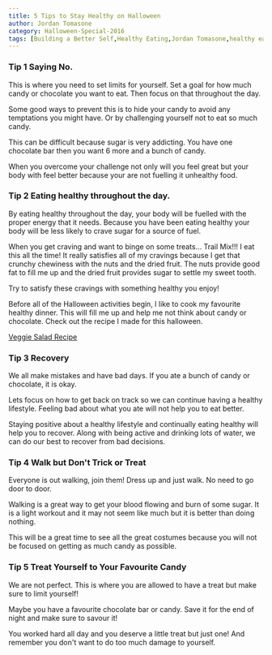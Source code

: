 ```yaml
---
title: 5 Tips to Stay Healthy on Halloween
author: Jordan Tomasone
category: Halloween-Special-2016
tags: [Building a Better Self,Healthy Eating,Jordan Tomasone,healthy eating,healthy eating for halloween,staying healthy,halloween,staying healthy on halloween,3 tips for staying healthy,3 tips for staying healthy on halloween,healthy halloween snacks,halloween music,Thor,self help,eating less candy on halloween,healthy eating ideas for halloween,halloween snacks ideas,halloween snacks 2016,halloween snacks easy,healthy halloween food,halloween healthy treats,help]
---
```


### Tip 1 Saying No.

This is where you need to set limits for yourself. Set a goal for how much candy or chocolate you want to eat. Then focus on that throughout the day.

Some good ways to prevent this is to hide your candy to avoid any temptations you might have.
Or by challenging yourself not to eat so much candy.

This can be difficult because sugar is very addicting.
You have one chocolate bar then you want 6 more and a bunch of candy.

When you overcome your challenge not only will you feel great but your body with feel better because your are not fuelling it unhealthy food.

### Tip 2 Eating healthy throughout the day.

By eating healthy throughout the day, your body will be fuelled with the proper energy that it needs.
Because you have been eating healthy your body will be less likely to crave sugar for a source of fuel.

When you get craving and want to binge on some treats... Trail Mix!!!
I eat this all the time!
It really satisfies all of my cravings because I get that crunchy chewiness with the nuts and the dried fruit. The nuts provide good fat to fill me up and the dried fruit provides sugar to settle my sweet tooth.

Try to satisfy these cravings with something healthy you enjoy!

Before all of the Halloween activities begin, I like to cook my favourite healthy dinner. This will fill me up and help me not think about candy or chocolate. Check out the recipe I made for this halloween.

[Veggie Salad Recipe](https://jordantomasone.com/recipe/2016/10/31/Halloween-Recipe.html)


### Tip 3 Recovery

We all make mistakes and have bad days. If you ate a bunch of candy or chocolate, it is okay.

Lets focus on how to get back on track so we can continue having a healthy lifestyle.
Feeling bad about what you ate will not help you to eat better.

Staying positive about a healthy lifestyle and continually eating healthy will help you to recover.
Along with being active and drinking lots of water, we can do our best to recover from bad decisions.

### Tip 4 Walk but Don't Trick or Treat

Everyone is out walking, join them!
Dress up and just walk. No need to go door to door.

Walking is a great way to get your blood flowing and burn of some sugar. It is a light workout and it may not seem like much but it is better than doing nothing.

This will be a great time to see all the great costumes because you will not be focused on getting as much candy as possible.

### Tip 5 Treat Yourself to Your Favourite Candy

We are not perfect. This is where you are allowed to have a treat but make sure to limit yourself!

Maybe you have a favourite chocolate bar or candy. Save it for the end of night and make sure to savour it!

You worked hard all day and you deserve a little treat but just one! And remember you don't want to do too much damage to yourself.
